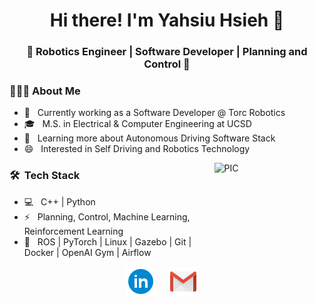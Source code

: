 <!--
**yahsiuhsieh/yahsiuhsieh** is a ✨ _special_ ✨ repository because its `README.md` (this file) appears on your GitHub profile.

Here are some ideas to get you started:

- 🔍 I’m currently working on ...
- 🌱 I’m currently learning ...
- 👯 I’m looking to collaborate on ...
- 🤔 I’m looking for help with ...
- 💬 Ask me about ...
- 📫 How to reach me: ...
- 😄 Pronouns: ...
- ⚡ Fun fact: ...
-->

<h1 align="center">Hi there! I'm Yahsiu Hsieh 👋 </h1>
<h3 align="center">🚀 Robotics Engineer | Software Developer | Planning and Control  🚀</h3>

<div align="left"> 
  <h3> 👨🏻‍💻 About Me </h3>

  - 🔭 &nbsp; Currently working as a Software Developer @ Torc Robotics
  - 🎓 &nbsp; M.S. in Electrical & Computer Engineering at UCSD
  - 🌱 &nbsp; Learning more about Autonomous Driving Software Stack
  - 😄 &nbsp; Interested in Self Driving and Robotics Technology
</div>

<div>
<img width = "35%" align="right" alt="PIC" height="130px" src="https://www.linkpicture.com/q/ucsd-logo.png" />
</div>

<h3> 🛠 &nbsp;Tech Stack</h3>

- 💻 &nbsp;
  C++ | Python
- ⚡ &nbsp;
  Planning, Control, Machine Learning, Reinforcement Learning
- 🔧 &nbsp;
  ROS | PyTorch | Linux | Gazebo | Git | Docker | OpenAI Gym | Airflow
  
<!--<div>
  <h3> 💻 Languages and Tools </h3>
  <p>
    <img src="https://www.linkpicture.com/q/c_3.png" width="50">
    <img title="Python" src="https://raw.githubusercontent.com/Thomas-George-T/Thomas-George-T/master/assets/python.svg" width="50" />
    <img src="https://www.linkpicture.com/q/html_3.png" width="50">
    <img src="https://www.linkpicture.com/q/js_10.png" width="55" height="55px">
    <img src="https://www.linkpicture.com/q/css_1.png" width="50">
    <img src="https://www.linkpicture.com/q/php_1.png" width="40">
    <img src="https://www.linkpicture.com/q/d3js.png" width="45">
    <img src="https://www.linkpicture.com/q/jupyter.png" width="50">
    <img src="https://www.linkpicture.com/q/nodejs.png" width="80" height="65">
    <img src="https://www.linkpicture.com/q/mysql.png" width="50">
    <img src="https://www.linkpicture.com/q/tensorflow.png" width="100">
    <img src="https://www.linkpicture.com/q/react_1.png" width="130">
    <img src="https://www.linkpicture.com/q/vscode.png" width="150" height="65">
  <p>
</div> -->

<p align="center">
<a href="https://www.linkedin.com/in/yahsiuhsieh/"><img src="https://github.com/sarthak77/sarthak77/blob/master/icons/icons8-linkedin-circled-48.png" alt="LinkedIn"></a> &nbsp; &nbsp;
<a href="arthur960304@gmail.com"><img src="https://github.com/sarthak77/sarthak77/blob/master/icons/icons8-gmail-48.png" alt="Gmail"></a> &nbsp; &nbsp;
</p>

<!--https://icons8.com/icons/set/svg-->
